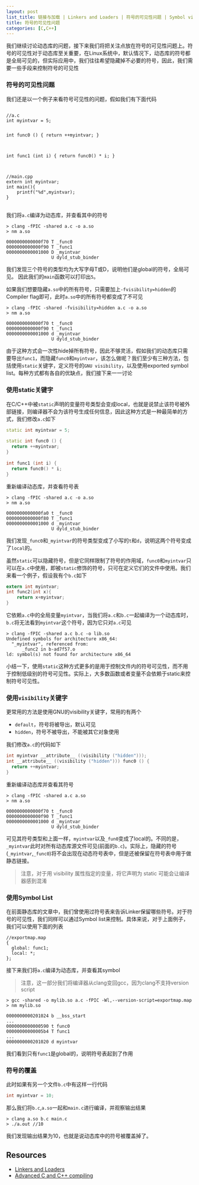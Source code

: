 ```yaml
---
layout: post
list_title: 链接与加载 | Linkers and Loaders | 符号的可见性问题 | Symbol visibility
title: 符号的可见性问题
categories: [C,C++]
---
```


我们继续讨论动态库的问题，接下来我们将把关注点放在符号的可见性问题上。符号的可见性对于动态库至关重要，在Linux系统中，默认情况下，动态库的符号都是全局可见的，但实际应用中，我们往往希望隐藏掉不必要的符号，因此，我们需要一些手段来控制符号的可见性

### 符号的可见性问题

我们还是以一个例子来看符号可见性的问题，假如我们有下面代码

<div class="highlight md-flex-h md-margin-bottom-24">
<div>
<pre class="highlight language-cpp md-no-padding-v md-height-full">
<code class="language-cpp">
//a.c
int myintvar = 5;
 
int func0 () {
  return ++myintvar;
}
 
int func1 (int i) {
  return func0() * i;
}
</code>
</pre>
</div>
<div class="md-margin-left-12">
<pre class="highlight language-cpp md-no-padding-v md-height-full">
<code class="language-cpp">
//main.cpp
extern int myintvar;
int main(){
    printf("%d",myintvar); 
}
</code>
</pre>
</div>
</div>

我们将`a.c`编译为动态库，并查看其中的符号

```shell
> clang -fPIC -shared a.c -o a.so
> nm a.so

0000000000000f70 T _func0
0000000000000f90 T _func1
0000000000001000 D _myintvar
                 U dyld_stub_binder
```

我们发现三个符号的类型均为大写字母T或D，说明他们是global的符号，全局可见。 因此我们的`main`函数可以打印出`5`。

如果我们想要隐藏`a.so`中的所有符号，只需要加上`-fvisibility=hidden`的Compiler flag即可，此时`a.so`中的所有符号都变成了不可见

```shell
> clang -fPIC -shared -fvisibility=hidden a.c -o a.so
> nm a.so

0000000000000f70 t _func0
0000000000000f90 t _func1
0000000000001000 d _myintvar
                 U dyld_stub_binder
```

由于这种方式会一次性hide掉所有符号，因此不够灵活，假如我们的动态库只需要导出`func1`，而隐藏`func0`和`myintvar`，该怎么做呢？我们至少有三种方法，包括使用`static`关键字，定义符号的`GNU visibility`，以及使用exported symbol list。每种方式都有各自的优缺点，我们接下来一一讨论

### 使用static关键字

在C/C++中被`static`声明的变量符号类型会变成local，也就是说禁止该符号被外部链接，则编译器不会为该符号生成任何信息，因此这种方式是一种最简单的方式，我们修改`a.c`如下

```cpp
static int myintvar = 5;
 
static int func0 () {
  return ++myintvar;
}
 
int func1 (int i) {
  return func0() * i;
}
```
重新编译动态库，并查看符号表

```shell
> clang -fPIC -shared a.c -o a.so
> nm a.so

0000000000000fa0 t _func0
0000000000000f80 T _func1
0000000000001000 d _myintvar
                 U dyld_stub_binder

```

我们发现`_func0`和`_myintvar`的符号类型变成了小写的`t`和`d`，说明这两个符号变成了`local`的。

虽然`static`可以隐藏符号，但是它同样限制了符号的作用域，`func0`和`myintvar`只可以在`a.c`中使用，即被`static`修饰的符号，只可在定义它们的文件中使用。我们来看一个例子，假设我有个`b.c`如下

```c
extern int myintvar;
int func2(int x){
    return x+myintvar;
}
```

它依赖`a.c`中的全局变量`myintvar`，当我们将`a.c`和`b.c`一起编译为一个动态库时，`b.c`将无法看到`myintvar`这个符号，因为它只对`a.c`可见

```shell
> clang -fPIC -shared a.c b.c -o lib.so
Undefined symbols for architecture x86_64:
  "_myintvar", referenced from:
      _func2 in b-ad7f57.o
ld: symbol(s) not found for architecture x86_64
```

小结一下，使用`static`这种方式更多的是用于控制文件内的符号可见性，而不用于控制低级别的符号可见性。实际上，大多数函数或者变量不会依赖于static来控制符号可见性。

### 使用`visibility`关键字

更常用的方法是使用GNU的visibility关键字，常用的有两个

- `default`，符号将被导出，默认可见
- `hidden`，符号不被导出，不能被其它对象使用

我们修改`a.c`的代码如下

```c
int myintvar __attribute__ ((visibility ("hidden")));
int __attribute__ ((visibility ("hidden"))) func0 () {
  return ++myintvar;
}
```
重新编译动态库并查看其符号

```shell
> clang -fPIC -shared a.c a.so
> nm a.so

0000000000000f70 t _func0
0000000000000f90 T _func1
0000000000001000 d _myintvar
                 U dyld_stub_binder
```
可见其符号类型和上面一样，`myintvar`以及`_fun0`变成了local的。不同的是，`_myintvar`此时对所有动态库源文件可见(前面的`b.c`)。实际上，隐藏的符号(`_myintvar`,`_func0`)将不会出现在动态符号表中，但是还被保留在符号表中用于做静态链接。

> 注意，对于用 visibility 属性指定的变量，将它声明为 static 可能会让编译器感到混淆

### 使用Symbol List

在前面静态库的文章中，我们曾使用过符号表来告诉Linker保留哪些符号。对于符号的可见性，我们同样可以通过Symbol list来控制。具体来说，对于上面例子，我们可以使用下面的列表

```shell
//exportmap.map
{
  global: func1;
  local: *;
};
```

接下来我们将`a.c`编译为动态库，并查看其symbol

> 注意，这一部分我们将编译器从clang变回gcc，因为clang不支持version script

```shell
> gcc -shared -o mylib.so a.c -fPIC -Wl,--version-script=exportmap.map
> nm mylib.so

0000000000201024 b __bss_start
...
0000000000000590 t func0
00000000000005b4 T func1
...
0000000000201020 d myintvar
```
我们看到只有`func1`是global的，说明符号表起到了作用

### 符号的覆盖

此时如果有另一个文件`b.c`中有这样一行代码

```c
int myintvar = 10;
```
那么我们将`b.c`,`a.so`一起和`main.c`进行编译，并观察输出结果

```shell
> clang a.so b.c main.c
> ./a.out //10
```
我们发现输出结果为10，也就是说动态库中的符号被覆盖掉了。

## Resources

- [Linkers and Loaders](https://www.amazon.com/Linkers-Kaufmann-Software-Engineering-Programming/dp/1558604960)
- [Advanced C and C++ compiling](https://www.amazon.com/Advanced-C-Compiling-Milan-Stevanovic/dp/1430266678)